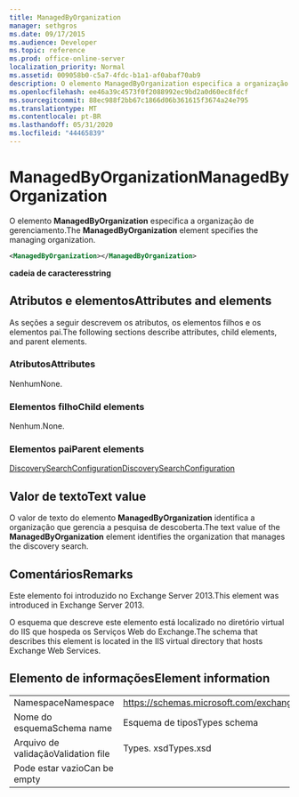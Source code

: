 ```yaml
---
title: ManagedByOrganization
manager: sethgros
ms.date: 09/17/2015
ms.audience: Developer
ms.topic: reference
ms.prod: office-online-server
localization_priority: Normal
ms.assetid: 009058b0-c5a7-4fdc-b1a1-af0abaf70ab9
description: O elemento ManagedByOrganization especifica a organização de gerenciamento.
ms.openlocfilehash: ee46a39c4573f0f2088992ec9bd2a0d60ec8fdcf
ms.sourcegitcommit: 88ec988f2bb67c1866d06b361615f3674a24e795
ms.translationtype: MT
ms.contentlocale: pt-BR
ms.lasthandoff: 05/31/2020
ms.locfileid: "44465839"
---
```

# <a name="managedbyorganization"></a><span data-ttu-id="76b65-103">ManagedByOrganization</span><span class="sxs-lookup"><span data-stu-id="76b65-103">ManagedByOrganization</span></span>

<span data-ttu-id="76b65-104">O elemento **ManagedByOrganization** especifica a organização de gerenciamento.</span><span class="sxs-lookup"><span data-stu-id="76b65-104">The **ManagedByOrganization** element specifies the managing organization.</span></span> 
  
```XML
<ManagedByOrganization></ManagedByOrganization>
```

 <span data-ttu-id="76b65-105">**cadeia de caracteres**</span><span class="sxs-lookup"><span data-stu-id="76b65-105">**string**</span></span>
## <a name="attributes-and-elements"></a><span data-ttu-id="76b65-106">Atributos e elementos</span><span class="sxs-lookup"><span data-stu-id="76b65-106">Attributes and elements</span></span>

<span data-ttu-id="76b65-107">As seções a seguir descrevem os atributos, os elementos filhos e os elementos pai.</span><span class="sxs-lookup"><span data-stu-id="76b65-107">The following sections describe attributes, child elements, and parent elements.</span></span>
  
### <a name="attributes"></a><span data-ttu-id="76b65-108">Atributos</span><span class="sxs-lookup"><span data-stu-id="76b65-108">Attributes</span></span>

<span data-ttu-id="76b65-109">Nenhum</span><span class="sxs-lookup"><span data-stu-id="76b65-109">None.</span></span>
  
### <a name="child-elements"></a><span data-ttu-id="76b65-110">Elementos filho</span><span class="sxs-lookup"><span data-stu-id="76b65-110">Child elements</span></span>

<span data-ttu-id="76b65-111">Nenhum.</span><span class="sxs-lookup"><span data-stu-id="76b65-111">None.</span></span>
  
### <a name="parent-elements"></a><span data-ttu-id="76b65-112">Elementos pai</span><span class="sxs-lookup"><span data-stu-id="76b65-112">Parent elements</span></span>

[<span data-ttu-id="76b65-113">DiscoverySearchConfiguration</span><span class="sxs-lookup"><span data-stu-id="76b65-113">DiscoverySearchConfiguration</span></span>](discoverysearchconfiguration.md)
  
## <a name="text-value"></a><span data-ttu-id="76b65-114">Valor de texto</span><span class="sxs-lookup"><span data-stu-id="76b65-114">Text value</span></span>

<span data-ttu-id="76b65-115">O valor de texto do elemento **ManagedByOrganization** identifica a organização que gerencia a pesquisa de descoberta.</span><span class="sxs-lookup"><span data-stu-id="76b65-115">The text value of the **ManagedByOrganization** element identifies the organization that manages the discovery search.</span></span> 
  
## <a name="remarks"></a><span data-ttu-id="76b65-116">Comentários</span><span class="sxs-lookup"><span data-stu-id="76b65-116">Remarks</span></span>

<span data-ttu-id="76b65-117">Este elemento foi introduzido no Exchange Server 2013.</span><span class="sxs-lookup"><span data-stu-id="76b65-117">This element was introduced in Exchange Server 2013.</span></span>
  
<span data-ttu-id="76b65-118">O esquema que descreve este elemento está localizado no diretório virtual do IIS que hospeda os Serviços Web do Exchange.</span><span class="sxs-lookup"><span data-stu-id="76b65-118">The schema that describes this element is located in the IIS virtual directory that hosts Exchange Web Services.</span></span>
  
## <a name="element-information"></a><span data-ttu-id="76b65-119">Elemento de informações</span><span class="sxs-lookup"><span data-stu-id="76b65-119">Element information</span></span>

|||
|:-----|:-----|
|<span data-ttu-id="76b65-120">Namespace</span><span class="sxs-lookup"><span data-stu-id="76b65-120">Namespace</span></span>  <br/> |https://schemas.microsoft.com/exchange/services/2006/types  <br/> |
|<span data-ttu-id="76b65-121">Nome do esquema</span><span class="sxs-lookup"><span data-stu-id="76b65-121">Schema name</span></span>  <br/> |<span data-ttu-id="76b65-122">Esquema de tipos</span><span class="sxs-lookup"><span data-stu-id="76b65-122">Types schema</span></span>  <br/> |
|<span data-ttu-id="76b65-123">Arquivo de validação</span><span class="sxs-lookup"><span data-stu-id="76b65-123">Validation file</span></span>  <br/> |<span data-ttu-id="76b65-124">Types. xsd</span><span class="sxs-lookup"><span data-stu-id="76b65-124">Types.xsd</span></span>  <br/> |
|<span data-ttu-id="76b65-125">Pode estar vazio</span><span class="sxs-lookup"><span data-stu-id="76b65-125">Can be empty</span></span>  <br/> ||
   

